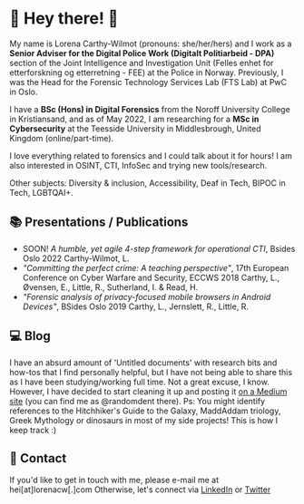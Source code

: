 # 🌈 Hey there! 🌈

My name is Lorena Carthy-Wilmot (pronouns: she/her/hers) and I work as a **Senior Adviser for the Digital Police Work (Digitalt Politiarbeid - DPA)** section of the Joint Intelligence and Investigation Unit (Felles enhet for etterforskning og etterretning - FEE) at the Police in Norway. Previously, I was the Head for the Forensic Technology Services Lab (FTS Lab) at PwC in Oslo. 

I have a **BSc (Hons) in Digital Forensics** from the Noroff University College in Kristiansand, and as of May 2022, I am researching for a **MSc in Cybersecurity** at the Teesside University in Middlesbrough, United Kingdom (online/part-time).

I love everything related to forensics and I could talk about it for hours! I am also interested in OSINT, CTI, InfoSec and trying new tools/research.

Other subjects: Diversity & inclusion, Accessibility, Deaf in Tech, BIPOC in Tech, LGBTQAI+. 

## 📚 Presentations / Publications
- SOON! *A humble, yet agile 4-step framework for operational CTI*, Bsides Oslo 2022
Carthy-Wilmot, L.
- *"Committing the perfect crime: A teaching perspective"*, 17th European Conference on Cyber Warfare and Security, ECCWS 2018
Carthy, L., Øvensen, E., Little, R., Sutherland, I. & Read, H.
- *"Forensic analysis of privacy-focused mobile browsers in Android Devices"*, BSides Oslo 2019
Carthy, L., Jernslett, R., Little, R.

## 💻 Blog
I have an absurd amount of 'Untitled documents' with research bits and how-tos that I find personally helpful, but I have not being able to share this as I have been studying/working full time. Not a great excuse, I know. However, I have decided to start cleaning it up and posting it [on a Medium site](https://medium.com/@randomdent) (you can find me as @randomdent there). 
Ps: You might identify references to the Hitchhiker's Guide to the Galaxy, MaddAddam triology, Greek Mythology or dinosaurs in most of my side projects! This is how I keep track :) 

## 📧 Contact
If you'd like to get in touch with me, please e-mail me at hei[at]lorenacw[.]com
Otherwise, let's connect via [LinkedIn](https://linkedin.com/in/lorenacw) or [Twitter](https://twitter.com/therandomdent)

